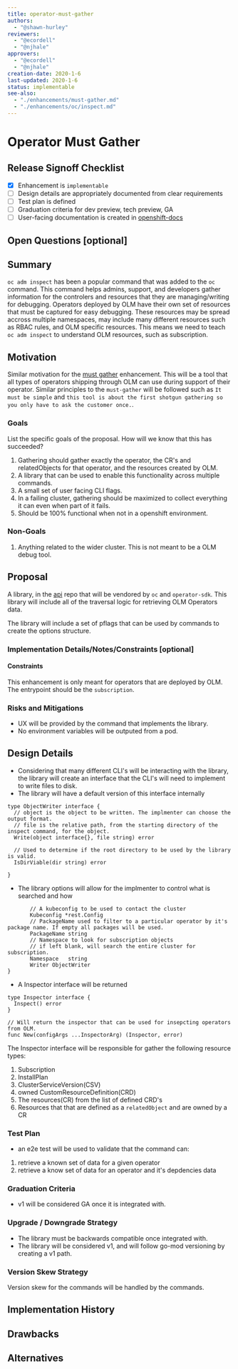 ```yaml
---
title: operator-must-gather
authors:
  - "@shawn-hurley"
reviewers:
  - "@ecordell"
  - "@njhale"
approvers:
  - "@ecordell"
  - "@njhale"
creation-date: 2020-1-6
last-updated: 2020-1-6
status: implementable
see-also:
  - "./enhancements/must-gather.md"
  - "./enhancements/oc/inspect.md"
---
```


# Operator Must Gather

## Release Signoff Checklist

- [x] Enhancement is `implementable`
- [ ] Design details are appropriately documented from clear requirements
- [ ] Test plan is defined
- [ ] Graduation criteria for dev preview, tech preview, GA
- [ ] User-facing documentation is created in [openshift-docs](https://github.com/openshift/openshift-docs/)

## Open Questions [optional]

## Summary

`oc adm inspect` has been a popular command that was added to the `oc` command. This command helps admins, support, and developers gather information for the controlers and resources that they are managing/writing for debugging. Operators deployed by OLM have their own set of resources that must be captured for easy debugging. These resources may be spread accross multiple namespaces, may include many different resources such as RBAC rules, and OLM specific resources. This means we need to teach `oc adm inspect` to understand OLM resources, such as subscription.

## Motivation

Similar motivation for the [must gather]("./enhancements/must-gather.md#motivation") enhancement. This will be a tool that all types of operators shipping through OLM can use during support of their operator. Similar principles to the `must-gather` will be followed such as `It must be simple` and `this tool is about the first shotgun gathering so you only have to ask the customer once.`. 


### Goals

List the specific goals of the proposal. How will we know that this has succeeded?
1. Gathering should gather exactly the operator, the CR's and relatedObjects for that operator, and the resources created by OLM.
2. A library that can be used to enable this functionality across multiple commands.
3. A small set of user facing CLI flags. 
4. In a failing cluster, gathering should be maximized to collect everything it can even when part of it fails.
5. Should be 100% functional when not in a openshift environment.

### Non-Goals

1. Anything related to the wider cluster. This is not meant to be a OLM debug tool.

## Proposal

A library, in the [api](https://github.com/operator-framework/api/tree/master/pkg) repo that will be vendored by `oc` and `operator-sdk`. This library will include all of the traversal logic for retrieving OLM Operators data. 

The library will include a set of pflags that can be used by commands to create the options structure.

### Implementation Details/Notes/Constraints [optional]

#### Constraints
This enhancement is only meant for operators that are deployed by OLM. The entrypoint should be the `subscription`.

### Risks and Mitigations

- UX will be provided by the command that implements the library.
- No environment variables will be outputed from a pod. 

## Design Details
* Considering that many different CLI's will be interacting with the library, the library will create an interface that the CLI's will need to implement to write files to disk.
* The library will have a default version of this interface internally

```
type ObjectWriter interface {
  // object is the object to be written. The implmenter can choose the output format.
  // file is the relative path, from the starting directory of the inspect command, for the object.
  Write(object interface{}, file string) error

  // Used to determine if the root directory to be used by the library is valid.
  IsDirViable(dir string) error

}
```

* The library options will allow for the implmenter to control what is searched and how

```type OperatorInspectConfig struct {
       // A kubeconfig to be used to contact the cluster
       Kubeconfig *rest.Config
       // PackageName used to filter to a particular operator by it's package name. If empty all packages will be used.
       PackageName string
       // Namespace to look for subscription objects
       // if left blank, will search the entire cluster for subscription.
       Namespace   string
       Writer ObjectWriter
}
```

* A Inspector interface will be returned
```
type Inspector interface {
  Inspect() error
}

// Will return the inspector that can be used for insepcting operators from OLM.
func New(configArgs ...InspectorArg) (Inspector, error)
```

The Inspector interface will be responsible for gather the following resource types:
1. Subscription 
2. InstallPlan
3. ClusterServiceVersion(CSV)
4. owned CustomResourceDefinition(CRD)
5. The resources(CR) from the list of defined CRD's
6. Resources that that are defined as a `relatedObject` and are owned by a CR


### Test Plan
- an e2e test will be used to validate that the command can:
1. retrieve a known set of data for a given operator
2. retrieve a know set of data for an operator and it's depdencies data

### Graduation Criteria
- v1 will be considered GA once it is integrated with.

### Upgrade / Downgrade Strategy
- The library must be backwards compatible once integrated with.
- The library will be considered v1, and will follow go-mod versioning by creating a v1 path. 

### Version Skew Strategy
Version skew for the commands will be handled by the commands.

## Implementation History

## Drawbacks

## Alternatives
